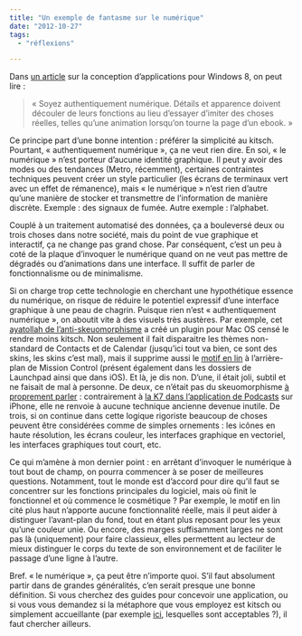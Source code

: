 ```yaml
---
title: "Un exemple de fantasme sur le numérique"
date: "2012-10-27"
tags:
  - "réflexions"

---
```


Dans [un article](http://uxmag.com/articles/five-things-to-know-when-designing-a-windows-8-app) sur la conception d’applications pour Windows 8, on peut lire :

> « Soyez authentiquement numérique. Détails et apparence doivent découler de leurs fonctions au lieu d’essayer d’imiter des choses réelles, telles qu’une animation lorsqu’on tourne la page d’un ebook. »

Ce principe part d’une bonne intention : préférer la simplicité au kitsch. Pourtant, « authentiquement numérique », ça ne veut rien dire. En soi, « le numérique » n’est porteur d’aucune identité graphique. Il peut y avoir des modes ou des tendances (Metro, récemment), certaines contraintes techniques peuvent créer un style particulier (les écrans de terminaux vert avec un effet de rémanence), mais « le numérique » n’est rien d’autre qu’une manière de stocker et transmettre de l’information de manière discrète. Exemple : des signaux de fumée. Autre exemple : l’alphabet.

Couplé à un traitement automatisé des données, ça a bouleversé deux ou trois choses dans notre société, mais du point de vue graphique et interactif, ça ne change pas grand chose. Par conséquent, c’est un peu à coté de la plaque d’invoquer le numérique quand on ne veut pas mettre de dégradés ou d’animations dans une interface. Il suffit de parler de fonctionnalisme ou de minimalisme.

Si on charge trop cette technologie en cherchant une hypothétique essence du numérique, on risque de réduire le potentiel expressif d’une interface graphique à une peau de chagrin. Puisque rien n’est « authentiquement numérique », on aboutit vite à des visuels très austères. Par exemple, cet [ayatollah de l’anti-skeuomorphisme](http://www.theverge.com/2012/9/14/3331466/mountain-lion-without-skeumorphism) a créé un plugin pour Mac OS censé le rendre moins kitsch. Non seulement il fait disparaitre les thèmes non-standard de Contacts et de Calendar (jusqu’ici tout va bien, ce sont des skins, les skins c’est mal), mais il supprime aussi le [motif en lin](http://turbo.premiumpixels.com/wp-content/uploads/2011/05/preview11.jpg) à l’arrière-plan de Mission Control (présent également dans les dossiers de Launchpad ainsi que dans iOS). Et là, je dis non. D’une, il était joli, subtil et ne faisait de mal à personne. De deux, ce n’était pas du skeuomorphisme [à proprement parler](http://sachagreif.com/what-skeuomorphism-is-and-isnt/) : contrairement à [la K7 dans l’application de Podcasts](http://www.wired.com/images_blogs/gadgetlab/2012/06/podcast_app_2.jpg) sur iPhone, elle ne renvoie à aucune technique ancienne devenue inutile. De trois, si on continue dans cette logique rigoriste beaucoup de choses peuvent être considérées comme de simples ornements : les icônes en haute résolution, les écrans couleur, les interfaces graphique en vectoriel, les interfaces graphiques tout court, etc.

Ce qui m’amène à mon dernier point : en arrêtant d’invoquer le numérique à tout bout de champ, on pourra commencer à se poser de meilleures questions. Notamment, tout le monde est d’accord pour dire qu’il faut se concentrer sur les fonctions principales du logiciel, mais où finit le fonctionnel et où commence le cosmétique ? Par exemple, le motif en lin cité plus haut n’apporte aucune fonctionnalité réelle, mais il peut aider à distinguer l’avant-plan du fond, tout en étant plus reposant pour les yeux qu’une couleur unie. Ou encore, des marges suffisamment larges ne sont pas là (uniquement) pour faire classieux, elles permettent au lecteur de mieux distinguer le corps du texte de son environnement et de faciliter le passage d’une ligne à l’autre.

Bref. « le numérique », ça peut être n’importe quoi. S’il faut absolument partir dans de grandes généralités, c’en serait presque une bonne définition. Si vous cherchez des guides pour concevoir une application, ou si vous vous demandez si la métaphore que vous employez est kitsch ou simplement accueillante (par exemple [ici](http://web.archive.org/web/20150321045148/http://skeu.it/), lesquelles sont acceptables ?), il faut chercher ailleurs.
